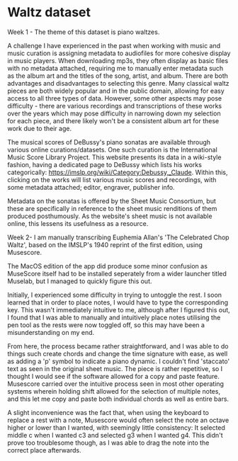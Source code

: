 
# Waltz dataset
<!-- Version 1.0 -->
Week 1 - 
The theme of this dataset is piano waltzes. 

A challenge I have experienced in the past when working with music and music curation is assigning metadata to audiofiles for more cohesive display in music players. When downloading mp3s, they often display as basic files with no metadata attached, requiring me to manually enter metadata such as the album art and the titles of the song, artist, and album.
There are both advantages and disadvantages to selecting this genre. Many classical waltz pieces are both widely popular and in the public domain, allowing for easy access to all three types of data. However, some other aspects may pose difficulty - there are various recordings and transcriptions of these works over the years which may pose difficulty in narrowing down my selection for each piece, and there likely won't be a consistent album art for these work due to their age. 

The musical scores of DeBussy's piano sonatas are available through various online curations/datasets. One such curation is the International Music Score Library Project. This website presents its data in a wiki-style fashion, having a dedicated page to DeBussy which lists his works categorically: https://imslp.org/wiki/Category:Debussy,_Claude. Within this, clicking on the works will list various music scores and recordings, with some metadata attached; editor, engraver, publisher info.

Metadata on the sonatas is offered by the Sheet Music Consortium, but these are specifically in reference to the sheet music renditions of them produced posthumously. As the website's sheet music is not available online, this lessens its usefulness as a resource.

Week 2-
I am manually transcribing Euphemia Allan's 'The Celebrated Chop Waltz', based on the IMSLP's 1940 reprint of the first edition, using Musescore.

The MacOS edition of the app did produce some minor confusion as MuseScore itself had to be installed seperately from a wider launcher titled Muselab, but I managed to quickly figure this out. 

Initially, I experienced some difficulty in trying to untoggle the rest. I soon learned that in order to place notes, I would have to type the corresponding key. This wasn't immediately intuitive to me, although after I figured this out, I found that I was able to manually and intuitively place notes utilising the pen tool as the rests were now toggled off, so this may have been a misunderstanding on my end.

From here, the process became rather straightforward, and I was able to do things such create chords and change the time signature with ease, as well as adding a 'p' symbol to indicate a piano dynamic. I couldn't find 'staccato' text as seen in the original sheet music. The piece is rather repetitive, so I thought I would see if the software allowed for a copy and paste feature. Musescore carried over the intuitive process seen in most other operating systems wherein holding shift allowed for the selection of multiple notes, and this let me copy and paste both individual chords as well as entire bars.

A slight inconvenience was the fact that, when using the keyboard to replace a rest with a note, Musescore would often select the note an octave higher or lower than I wanted, with seemingly little consistency: It selected middle c when I wanted c3 and selected g3 when I wanted g4. This didn't prove too troublesome though, as I was able to drag the note into the correct place afterwards.
